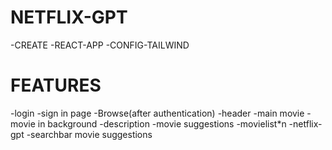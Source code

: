 # NETFLIX-GPT
-CREATE -REACT-APP
-CONFIG-TAILWIND

# FEATURES
-login
 -sign in page
-Browse(after authentication)
 -header
 -main movie
  -movie in background
  -description
  -movie suggestions
   -movielist*n
-netflix-gpt
 -searchbar 
 movie suggestions
